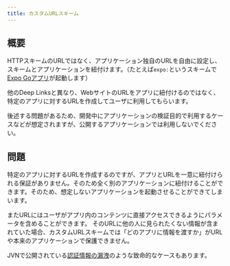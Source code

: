 ```yaml
---
title: カスタムURLスキーム
---
```


## 概要

HTTPスキームのURLではなく、アプリケーション独自のURLを自由に設定し、スキームとアプリケーションを紐付けます。（たとえば`expo:`というスキームで[Expo Goアプリ](https://expo.io/client)が起動します）

他のDeep Linksと異なり、WebサイトのURLをアプリに紐付けるのではなく、特定のアプリに対するURLを作成してユーザに利用してもらいます。

後述する問題があるため、開発中にアプリケーションの検証目的で利用するケースなどが想定されますが、公開するアプリケーションでは利用しないでください。

## 問題

特定のアプリに対するURLを作成するのですが、アプリとURLを一意に紐付けられる保証がありません。そのため全く別のアプリケーションに紐付けることができます。そのため、想定しないアプリケーションを起動させることができてしまいます。

またURLにはユーザがアプリ内のコンテンツに直接アクセスできるようにパラメータを含めることができます。
そのURLに他の人に見られたくない情報が含まれていた場合、カスタムURLスキームでは「どのアプリに情報を渡すか」がURLや本来のアプリケーションで保護できません。

JVNで公開されている[認証情報の漏洩](https://jvndb.jvn.jp/ja/contents/2019/JVNDB-2019-000068.html)のような致命的なケースもあります。
